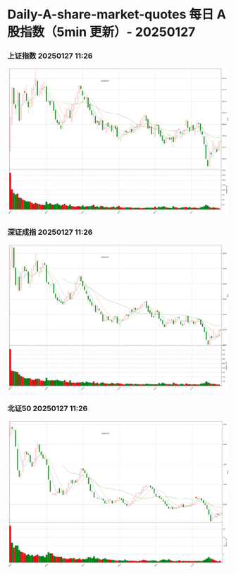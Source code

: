 
# Daily-A-share-market-quotes 每日 A 股指数（5min 更新）- 20250127

### 上证指数 20250127 11:26
![](./fig/2025/1/20250127-sh000001.png)

### 深证成指 20250127 11:26
![](./fig/2025/1/20250127-sz399001.png)

### 北证50 20250127 11:26
![](./fig/2025/1/20250127-bj899050.png)
